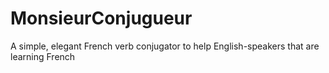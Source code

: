MonsieurConjugueur
==================

A simple, elegant French verb conjugator to help English-speakers that are learning French

